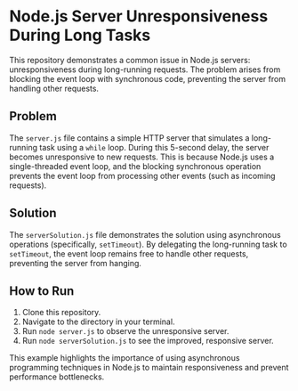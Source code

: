 # Node.js Server Unresponsiveness During Long Tasks

This repository demonstrates a common issue in Node.js servers: unresponsiveness during long-running requests.  The problem arises from blocking the event loop with synchronous code, preventing the server from handling other requests.

## Problem

The `server.js` file contains a simple HTTP server that simulates a long-running task using a `while` loop.  During this 5-second delay, the server becomes unresponsive to new requests.  This is because Node.js uses a single-threaded event loop, and the blocking synchronous operation prevents the event loop from processing other events (such as incoming requests).

## Solution

The `serverSolution.js` file demonstrates the solution using asynchronous operations (specifically, `setTimeout`).  By delegating the long-running task to `setTimeout`, the event loop remains free to handle other requests, preventing the server from hanging.

## How to Run

1. Clone this repository.
2. Navigate to the directory in your terminal.
3. Run `node server.js` to observe the unresponsive server.
4. Run `node serverSolution.js` to see the improved, responsive server.

This example highlights the importance of using asynchronous programming techniques in Node.js to maintain responsiveness and prevent performance bottlenecks.